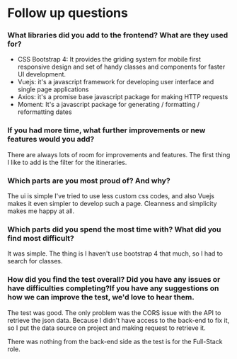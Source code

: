 # Follow up questions

### What libraries did you add to the frontend? What are they used for?

- CSS Bootstrap 4: It provides the griding system for mobile first responsive design and set of handy classes and components for faster UI development.
- Vuejs: it's a javascript framework for developing user interface and single page applications
- Axios: it's a promise base javascript package for making HTTP requests
- Moment: It's a javascript package for generating / formatting / reformatting dates


### If you had more time, what further improvements or new features would you add?

There are always lots of room for improvements and features. The first thing I like to add is the filter for the itineraries.

### Which parts are you most proud of? And why?

The ui is simple I've tried to use less custom css codes, and also Vuejs makes it even simpler to develop such a page. Cleanness and simplicity makes me happy at all.

### Which parts did you spend the most time with? What did you find most difficult?

It was simple. The thing is I haven't use bootstrap 4 that much, so I had to search for classes.

### How did you find the test overall? Did you have any issues or have difficulties completing?If you have any suggestions on how we can improve the test, we'd love to hear them.

The test was good. The only problem was the CORS issue with the API to retrieve the json data. Because I didn't have access to the back-end to fix it, so I put the data source on project and making request to retrieve it.

There was nothing from the back-end side as the test is for the Full-Stack role. 
